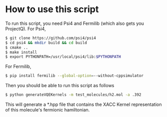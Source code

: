 # How to use this script

To run this script, you need Psi4 and Fermilib (which also gets you ProjectQ). For Psi4, 

```bash
$ git clone https://github.com/psi4/psi4
$ cd psi4 && mkdir build && cd build
$ cmake ..
$ make install
$ export PYTHONPATH=/usr/local/psi4/lib:$PYTHONPATH
```

For Fermilib,

```bash
$ pip install fermilib --global-option=--without-cppsimulator
```

Then you should be able to run this script as follows

```bash
$ python generateVQEKernels -m test_molecules/h2.mol -a .392
```

This will generate a *.hpp file that contains the XACC Kernel representation 
of this molecule's fermionic hamiltonian. 
